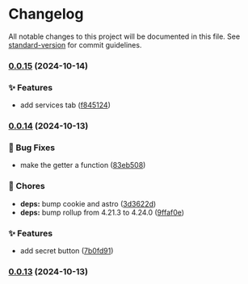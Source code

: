 # Changelog

All notable changes to this project will be documented in this file. See [standard-version](https://github.com/conventional-changelog/standard-version) for commit guidelines.

### [0.0.15](https://github.com/remvze/katana/compare/v0.0.14...v0.0.15) (2024-10-14)


### ✨ Features

* add services tab ([f845124](https://github.com/remvze/katana/commit/f845124ddb8967927cafc6dea171a5924e5f90b5))

### [0.0.14](https://github.com/remvze/katana/compare/v0.0.13...v0.0.14) (2024-10-13)


### 🐛 Bug Fixes

* make the getter a function ([83eb508](https://github.com/remvze/katana/commit/83eb5084461ca6c997956070b52ef246c7d74fb5))


### 🚚 Chores

* **deps:** bump cookie and astro ([3d3622d](https://github.com/remvze/katana/commit/3d3622da9e8c579997635cd970d01396d631ecd7))
* **deps:** bump rollup from 4.21.3 to 4.24.0 ([9ffaf0e](https://github.com/remvze/katana/commit/9ffaf0e991e6598a5e1dc24863662ed433ca2a5f))


### ✨ Features

* add secret button ([7b0fd91](https://github.com/remvze/katana/commit/7b0fd91a9b97fc4e7b8aefbbc475ad60c20bed90))

### [0.0.13](https://github.com/remvze/katana/compare/v0.0.12...v0.0.13) (2024-10-13)
